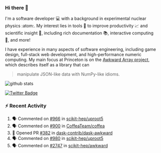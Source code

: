 ### Hi there 👋 

I'm a software developer 💻 with a background in experimental nuclear physics :atom:. My interest lies in tools :wrench: to improve productivity :chart_with_upwards_trend: and scientific insight :telescope:, including rich documentation 📚, interactive computing 🧮, and more! 

I have experience in many aspects of software engineering, including game design, full-stack web development, and high-performance numeric computing. My main focus at Princeton is on the [Awkward Array project](awkward-array.org/), which describes itself as a library that can 
> manipulate JSON-like data with NumPy-like idioms.

![github stats](https://github-readme-stats.vercel.app/api?username=agoose77&show_icons=true&hide_rank=true&hide_title=true&bg_color=30,e76445,904e95&text_color=efe3ec&icon_color=efe3ec)
<!--
**agoose77/agoose77** is a ✨ _special_ ✨ repository because its `README.md` (this file) appears on your GitHub profile.

Here are some ideas to get you started:

- 🔭 I’m currently working on ...
- 🌱 I’m currently learning ...
- 👯 I’m looking to collaborate on ...
- 🤔 I’m looking for help with ...
- 💬 Ask me about ...
- 📫 How to reach me: ...
- 😄 Pronouns: ...
- ⚡ Fun fact: ...
-->

[![Twitter Badge](https://img.shields.io/twitter/follow/agoose77?style=flat-square&logo=Twitter&logoColor=white&color=cornflowerblue)](https://twitter.com/agoose77)

### :zap: Recent Activity

<!--START_SECTION:activity-->
1. 🗣 Commented on [#966](https://github.com/scikit-hep/uproot5/pull/966#issuecomment-1751999738) in [scikit-hep/uproot5](https://github.com/scikit-hep/uproot5)
2. 🗣 Commented on [#900](https://github.com/CoffeaTeam/coffea/pull/900#issuecomment-1751998548) in [CoffeaTeam/coffea](https://github.com/CoffeaTeam/coffea)
3. 💪 Opened PR [#382](https://github.com/dask-contrib/dask-awkward/pull/382) in [dask-contrib/dask-awkward](https://github.com/dask-contrib/dask-awkward)
4. 🗣 Commented on [#980](https://github.com/scikit-hep/uproot5/pull/980#issuecomment-1751997164) in [scikit-hep/uproot5](https://github.com/scikit-hep/uproot5)
5. 🗣 Commented on [#2747](https://github.com/scikit-hep/awkward/pull/2747#issuecomment-1751996926) in [scikit-hep/awkward](https://github.com/scikit-hep/awkward)
<!--END_SECTION:activity-->
